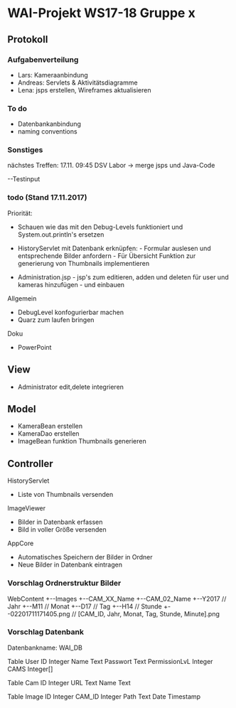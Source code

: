 # WAI-Projekt WS17-18 Gruppe x

## Protokoll

### Aufgabenverteilung
- Lars: Kameraanbindung
- Andreas: Servlets & Aktivitätsdiagramme
- Lena: jsps erstellen, Wireframes aktualisieren

### To do
- Datenbankanbindung
- naming conventions

### Sonstiges
nächstes Treffen: 17.11. 09:45 DSV Labor
-> merge jsps und Java-Code

--Testinput



### todo (Stand 17.11.2017)

Priorität:
- Schauen wie das mit den Debug-Levels funktioniert und System.out.println's ersetzen

- HistoryServlet mit Datenbank erknüpfen: 
      - Formular auslesen und entsprechende Bilder anfordern
      - Für Übersicht Funktion zur generierung von Thumbnails implementieren
      
- Administration.jsp
      - jsp's zum editieren, adden und deleten für user und kameras hinzufügen
      - und einbauen


Allgemein
- DebugLevel konfogurierbar machen
- Quarz zum laufen bringen

Doku
- PowerPoint

## View
- Administrator edit,delete integrieren

## Model
- KameraBean erstellen
- KameraDao erstellen
- ImageBean funktion Thumbnails generieren



## Controller
HistoryServlet
- Liste von Thumbnails versenden

ImageViewer
- Bilder in Datenbank erfassen
- Bild in voller Größe versenden

AppCore
- Automatisches Speichern der Bilder in Ordner
- Neue Bilder in Datenbank eintragen







### Vorschlag Ordnerstruktur Bilder
WebContent
+--Images
  +--CAM_XX_Name
  +--CAM_02_Name
    +--Y2017                      // Jahr
      +--M11                      // Monat
        +--D17                    // Tag
          +--H14                  // Stunde
            +--02201711171405.png // [CAM_ID, Jahr, Monat, Tag, Stunde, Minute].png
            
            
 ### Vorschlag Datenbank
 Datenbankname: WAI_DB
 
 Table User
 ID             Integer
 Name           Text
 Passwort       Text
 PermissionLvL  Integer
 CAMS           Integer[]
 
 Table Cam
 ID     Integer
 URL    Text
 Name   Text
 
 Table Image
 ID     Integer
 CAM_ID Integer
 Path   Text
 Date   Timestamp
 
 
 
 
 
